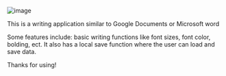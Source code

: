 
![image](https://github.com/FlamePlusScript/WritingProgram/assets/108917109/95e5cad5-2db6-492a-bba2-af27a8f356e3)


This is a writing application similar to Google Documents or Microsoft word

Some features include: basic writing functions like font sizes, font color, bolding, ect. It also has a local save function where
the user can load and save data.

Thanks for using!
